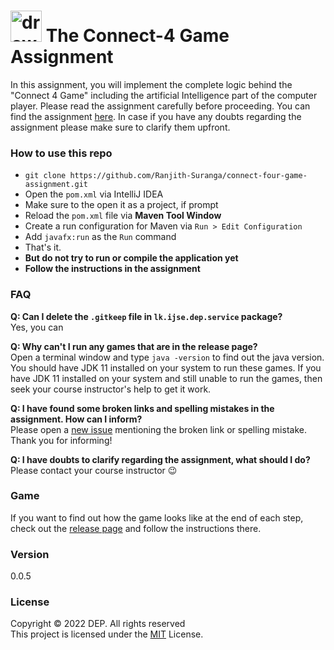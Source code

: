 # <img src="src/main/resources/asset/connect-four.png" alt="drawing" width="50"/> The Connect-4 Game Assignment
In this assignment, you will implement the complete logic behind the "Connect 4 Game" including the artificial Intelligence part of the computer player.
Please read the assignment carefully before proceeding. You can find the assignment [here](https://drive.google.com/file/d/1qlqLBfI3Xu0p_BXRNbRneMWtyLlakXGp/view?usp=sharing).
In case if you have any doubts regarding the assignment please make sure to clarify them upfront.

### How to use this repo
* `git clone https://github.com/Ranjith-Suranga/connect-four-game-assignment.git`
* Open the `pom.xml` via IntelliJ IDEA
* Make sure to the open it as a project, if prompt
* Reload the `pom.xml` file via **Maven Tool Window**
* Create a run configuration for Maven via `Run > Edit Configuration`
* Add `javafx:run` as the `Run` command
* That's it. 
* **But do not try to run or compile the application yet**
* **Follow the instructions in the assignment**

### FAQ

**Q: Can I delete the `.gitkeep` file in `lk.ijse.dep.service` package?**<br>
Yes, you can

**Q: Why can't I run any games that are in the release page?**<br>
Open a terminal window and type `java -version` to find out the java version. You should have JDK 11 installed on your system to run these games. If you have JDK 11 installed on your system and still unable to run the games, then seek your course instructor's help to get it work. 

**Q: I have found some broken links and spelling mistakes in the assignment. How can I inform?**<br>
Please open a [new issue](https://github.com/Ranjith-Suranga/connect-four-game-assignment/issues/new) mentioning the broken link or spelling mistake. Thank you for informing!

**Q: I have doubts to clarify regarding the assignment, what should I do?**<br>
Please contact your course instructor 😉

### Game
If you want to find out how the game looks like at the end of each step, check out the [release page](https://github.com/Ranjith-Suranga/connect-four-game-assignment/releases) and follow the instructions there.

### Version
0.0.5

### License
Copyright © 2022 DEP. All rights reserved <br>
This project is licensed under the [MIT](LICENSE.txt) License.
